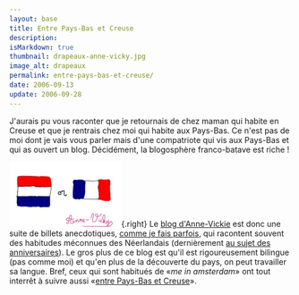 ```yaml
---
layout: base
title: Entre Pays-Bas et Creuse
description: 
isMarkdown: true
thumbnail: drapeaux-anne-vicky.jpg
image_alt: drapeaux
permalink: entre-pays-bas-et-creuse/
date: 2006-09-13
update: 2006-09-28
---
```




J'aurais pu vous raconter que je retournais de chez maman qui habite en Creuse et que je rentrais chez moi qui habite aux Pays-Bas. Ce n'est pas de moi dont je vais vous parler mais d'une compatriote qui vis aux Pays-Bas et qui as ouvert un blog. Décidément, la blogosphère franco-batave est riche !

![drapeaux](drapeaux-anne-vicky.jpg){.right}
Le [blog d'Anne-Vickie](http://annevickycarlier.blogspot.com/index.html) est donc une suite de billets anecdotiques, [comme je fais parfois](/Dagelijks), qui racontent souvent des habitudes méconnues des Néerlandais (dernièrement [au sujet des anniversaires](http://annevickycarlier.blogspot.com/2006/08/verjaardag-van-maxim-lanniversaire-de.html)). Le gros plus de ce blog est qu'il est rigoureusement bilingue (pas comme moi) et qu'en plus de la découverte du pays, on peut travailler sa langue. Bref, ceux qui sont habitués de «*me in amsterdam*» ont tout interrêt à suivre aussi «[entre Pays-Bas et Creuse](http://annevickycarlier.blogspot.com/index.html)».